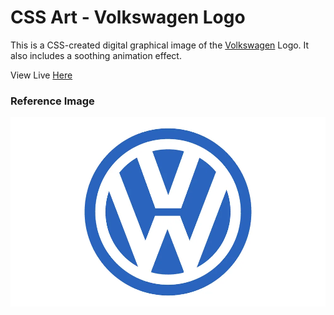 # CSS Art - Volkswagen Logo

This is a CSS-created digital graphical image of the [Volkswagen](https://www.vw.com/en.html) Logo. It also includes a soothing animation effect.

View Live [Here](https://nwoye-ezekiel.github.io/CSS-Art-Volkswagen-Logo/)

### Reference Image

![Volkswagen-Logo](/Volkswagen-Logo.webp)

